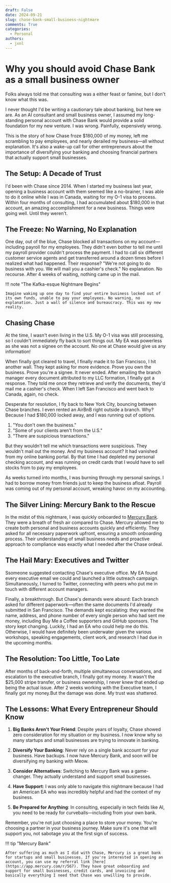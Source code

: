 ```yaml
---
draft: False
date: 2024-09-21
slug: chase-bank-small-business-nightmare
comments: True
categories:
  - Personal
authors:
  - jxnl
---
```


# Why you should avoid Chase Bank as a small business owner

Folks always told me that consulting was a either feast or famine, but I don't know what this was.

I never thought I'd be writing a cautionary tale about banking, but here we are. As an AI consultant and small business owner, I assumed my long-standing personal account with Chase Bank would provide a solid foundation for my new venture. I was wrong. Painfully, expensively wrong.

This is the story of how Chase froze $180,000 of my money, left me scrambling to pay employees, and nearly derailed my business—all without explanation. It's also a wake-up call for other entrepreneurs about the importance of diversifying your banking and choosing financial partners that actually support small businesses.

## The Setup: A Decade of Trust

I'd been with Chase since 2014. When I started my business last year, opening a business account with them seemed like a no-brainer, I was able to do it online while I was in Canada, waiting for my O-1 visa to process. Within four months of consulting, I had accumulated about $180,000 in that account, an amazing accomplishment for a new business. Things were going well. Until they weren't.

## The Freeze: No Warning, No Explanation

One day, out of the blue, Chase blocked all transactions on my account—including payroll for my employees. They didn't even bother to tell me until my payroll provider couldn't process the payment. I had to call six different customer service agents and get transferred around a dozen times before I realized what had happened. Their response? "We're not going to do business with you. We will mail you a cashier's check." No explanation. No recourse. After 4 weeks of waiting, nothing came up in the mail.

!!! note "The Kafka-esque Nightmare Begins"

    Imagine waking up one day to find your entire business locked out of its own funds, unable to pay your employees. No warning, no explanation. Just a wall of silence and bureaucracy. This was my new reality.

## Chasing Chase

At the time, I wasn't even living in the U.S. My O-1 visa was still processing, so I couldn't immediately fly back to sort things out. My EA was powerless as she was not a signee on the account. No one at Chase would give us any information!

When finally got cleared to travel, I finally made it to San Francisco, I hit another wall. They kept asking for more evidence. Prove you own the business. Prove you're a signee. It never ended. After emailing the branch manager every document attributed to my LLC formation, I finally got a response. They told me once they retrieve and verify the documents, they'd mail me a cashier's check. When I left San Francisco and went back to Canada, again, no check.

Desperate for resolution, I fly back to New York City, bouncing between Chase branches. I even rented an AirBnB right outside a branch. Why? Because I had $180,000 locked away, and I was running out of options.



1. "You don't own the business."
2. "Some of your clients aren't from the U.S."
3. "There are suspicious transactions."

But they wouldn't tell me which transactions were suspicious. They wouldn't mail out the money. And my business account? It had vanished from my online banking portal. By that time I had depleted my personal checking account, and was running on credit cards that I would have to sell stocks from to pay my employees.

As weeks turned into months, I was burning through my personal savings. I had to borrow money from friends just to keep the business afloat. Payroll was coming out of my personal account, wreaking havoc on my accounting. 

## The Silver Lining: Mercury Bank to the Rescue

In the midst of this nightmare, I was quickly onboarded to [Mercury Bank](https://app.mercury.com/r/567). They were a breath of fresh air compared to Chase. Mercury allowed me to create both personal and business accounts quickly and efficiently. They asked for all necessary paperwork upfront, ensuring a smooth onboarding process. Their understanding of small business needs and proactive approach to compliance was exactly what I needed after the Chase ordeal. 


## The Hail Mary: Executives and Twitter

Ssomeone suggested contacting Chase's executive office. My EA found every executive email we could and launched a little outreach campaign. Simultaneously, I turned to Twitter, connecting with peers who put me in touch with different account managers.

Finally, a breakthrough. But Chase's demands were absurd: Each branch asked for different paperwork—often the same documents I'd already submitted in San Francisco. The demands kept escalating: they wanted the name, address, and phone number of every single person who had sent me money, including Buy Me a Coffee supporters and GitHub sponsors. The story kept changing. Luckily, I had an EA who could help me do this. Otherwise, I would have definitely been underwater given the various workshops, speaking engagements, client work, and research I had due in the upcoming months.

## The Resolution: Too Little, Too Late

After months of back-and-forth, multiple simultaneous conversations, and escalation to the executive branch, I finally got my money. It wasn't the $25,000 stripe transfer, or business ownership, I never knew that ended up being the actual issue. After 2 weeks working with the Executive team, I finally got my money.But the damage was done. My trust was shattered.


## The Lessons: What Every Entrepreneur Should Know

1. **Big Banks Aren't Your Friend**: Despite years of loyalty, Chase showed zero consideration for my situation or my business. I now know why so many startups and small businesses are trying to innovate in banking.

2. **Diversify Your Banking**: Never rely on a single bank account for your business. Have backups. I now have Mercury Bank, and soon will be diversifying my banking with Meow.

3. **Consider Alternatives**: Switching to Mercury Bank was a game-changer. They actually understand and support small businesses.

4. **Have Support**: I was only able to navigate this nightmare because I had an American EA who was incredibly helpful and had the context of my business.

5. **Be Prepared for Anything**: In consulting, especially in tech fields like AI, you need to be ready for curveballs—including from your own bank.

Remember, you're not just choosing a place to store your money. You're choosing a partner in your business journey. Make sure it's one that will support you, not sabotage you at the first sign of success. 

!!! tip "Mercury Bank"

    After suffering as much as I did with Chase, Mercury is a great bank for startups and small businesses. If you're interested in opening an account, you can use my referral link [here](https://app.mercury.com/r/567). They have great onboarding and support for small businesses, credit cards, and invoicing and basically everything I need that Chase was unwilling to provide.